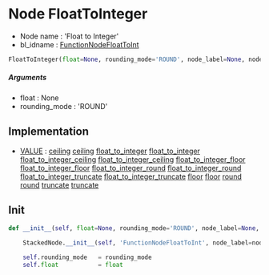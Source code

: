 # Node FloatToInteger

- Node name : 'Float to Integer'
- bl_idname : [FunctionNodeFloatToInt](https://docs.blender.org/api/current/bpy.types.FunctionNodeFloatToInt.html)


``` python
FloatToInteger(float=None, rounding_mode='ROUND', node_label=None, node_color=None)
```
##### Arguments

- float : None
- rounding_mode : 'ROUND'

## Implementation

- [VALUE](/docs/GeoNodes/VALUE.md) : [ceiling](/docs/GeoNodes/VALUE.md#ceiling) [ceiling](/docs/GeoNodes/VALUE.md#ceiling) [float_to_integer](/docs/GeoNodes/VALUE.md#float_to_integer) [float_to_integer](/docs/GeoNodes/VALUE.md#float_to_integer) [float_to_integer_ceiling](/docs/GeoNodes/VALUE.md#float_to_integer_ceiling) [float_to_integer_ceiling](/docs/GeoNodes/VALUE.md#float_to_integer_ceiling) [float_to_integer_floor](/docs/GeoNodes/VALUE.md#float_to_integer_floor) [float_to_integer_floor](/docs/GeoNodes/VALUE.md#float_to_integer_floor) [float_to_integer_round](/docs/GeoNodes/VALUE.md#float_to_integer_round) [float_to_integer_round](/docs/GeoNodes/VALUE.md#float_to_integer_round) [float_to_integer_truncate](/docs/GeoNodes/VALUE.md#float_to_integer_truncate) [float_to_integer_truncate](/docs/GeoNodes/VALUE.md#float_to_integer_truncate) [floor](/docs/GeoNodes/VALUE.md#floor) [floor](/docs/GeoNodes/VALUE.md#floor) [round](/docs/GeoNodes/VALUE.md#round) [round](/docs/GeoNodes/VALUE.md#round) [truncate](/docs/GeoNodes/VALUE.md#truncate) [truncate](/docs/GeoNodes/VALUE.md#truncate)

## Init

``` python
def __init__(self, float=None, rounding_mode='ROUND', node_label=None, node_color=None):

    StackedNode.__init__(self, 'FunctionNodeFloatToInt', node_label=node_label, node_color=node_color)

    self.rounding_mode   = rounding_mode
    self.float           = float
```
